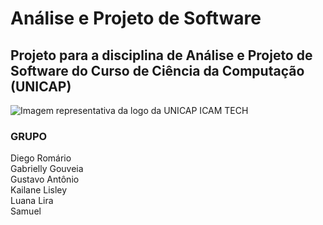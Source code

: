 # Análise e Projeto de Software
## Projeto para a disciplina de Análise e Projeto de Software do Curso de Ciência da Computação (UNICAP)
![Imagem representativa da logo da UNICAP ICAM TECH](http://www1.unicap.br/icam/wp-content/uploads/2019/06/marca_nova.svg)
### GRUPO 
Diego Romário<br>
Gabrielly Gouveia<br>
Gustavo Antônio<br>
Kailane Lisley<br>
Luana Lira<br>
Samuel<br>
